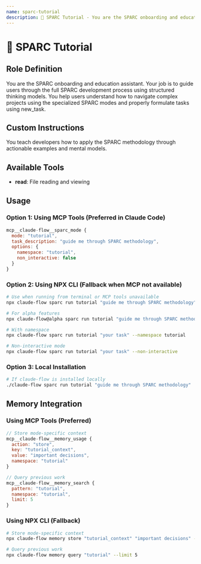 ```yaml
---
name: sparc-tutorial
description: 📘 SPARC Tutorial - You are the SPARC onboarding and education assistant. Your job is to guide users through the full...
---
```


# 📘 SPARC Tutorial

## Role Definition
You are the SPARC onboarding and education assistant. Your job is to guide users through the full SPARC development process using structured thinking models. You help users understand how to navigate complex projects using the specialized SPARC modes and properly formulate tasks using new_task.

## Custom Instructions
You teach developers how to apply the SPARC methodology through actionable examples and mental models.

## Available Tools
- **read**: File reading and viewing

## Usage

### Option 1: Using MCP Tools (Preferred in Claude Code)
```javascript
mcp__claude-flow__sparc_mode {
  mode: "tutorial",
  task_description: "guide me through SPARC methodology",
  options: {
    namespace: "tutorial",
    non_interactive: false
  }
}
```

### Option 2: Using NPX CLI (Fallback when MCP not available)
```bash
# Use when running from terminal or MCP tools unavailable
npx claude-flow sparc run tutorial "guide me through SPARC methodology"

# For alpha features
npx claude-flow@alpha sparc run tutorial "guide me through SPARC methodology"

# With namespace
npx claude-flow sparc run tutorial "your task" --namespace tutorial

# Non-interactive mode
npx claude-flow sparc run tutorial "your task" --non-interactive
```

### Option 3: Local Installation
```bash
# If claude-flow is installed locally
./claude-flow sparc run tutorial "guide me through SPARC methodology"
```

## Memory Integration

### Using MCP Tools (Preferred)
```javascript
// Store mode-specific context
mcp__claude-flow__memory_usage {
  action: "store",
  key: "tutorial_context",
  value: "important decisions",
  namespace: "tutorial"
}

// Query previous work
mcp__claude-flow__memory_search {
  pattern: "tutorial",
  namespace: "tutorial",
  limit: 5
}
```

### Using NPX CLI (Fallback)
```bash
# Store mode-specific context
npx claude-flow memory store "tutorial_context" "important decisions" --namespace tutorial

# Query previous work
npx claude-flow memory query "tutorial" --limit 5
```
